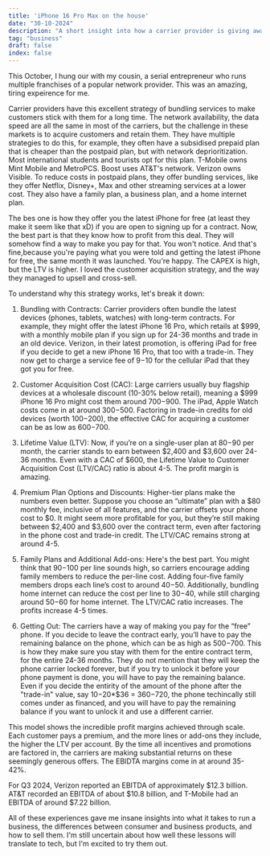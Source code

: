 ```yaml
---
title: 'iPhone 16 Pro Max on the house'
date: "30-10-2024"
description: "A short insight into how a carrier provider is giving away free iPhones"
tag: "business"
draft: false
index: false
---
```


This October, I hung our with my cousin, a serial entrepreneur who runs multiple franchises of a popular network provider. This was an amazing, tiring expeirence for me. 

Carrier providers have this excellent strategy of bundling services to make customers stick with them for a long time. The network availability, the data speed are all the same in most of the carriers, but the challenge in these markets is to acquire customers and retain them. They have multiple strategies to do this, for example, they often have a subsidised prepaid plan that is cheaper than the postpaid plan, but with network deprioritization. Most international students and tourists opt for this plan. T-Mobile owns Mint Mobile and MetroPCS. Boost uses AT&T's network. Verizon owns Visible. To reduce costs in postpaid plans, they offer bundling services, like they offer Netflix, Disney+, Max and other streaming services at a lower cost. They also have a family plan, a business plan, and a home internet plan. 

The bes one is how they offer you the latest iPhone for free (at least they make it seem like that xD) if you are open to signing up for a contract. Now, the best part is that they know how to profit from this deal. They will somehow find a way to make you pay for that. You won't notice. And that's fine,because you're paying what you were told and getting the latest iPhone for free, the same month it was launched. You're happy. The CAPEX is high, but the LTV is higher. I loved the customer acquisition strategy, and the way they managed to upsell and cross-sell.

To understand why this strategy works, let's break it down:

1. Bundling with Contracts: Carrier providers often bundle the latest devices (phones, tablets, watches) with long-term contracts. For example, they might offer the latest iPhone 16 Pro, which retails at $999, with a monthly mobile plan if you sign up for 24-36 months and trade in an old device. Verizon, in their latest promotion, is offering iPad for free if you decide to get a new iPhone 16 Pro, that too with a trade-in. They now get to charge a service fee of $9-$10 for the cellular iPad that they got you for free.

2. Customer Acquisition Cost (CAC): Large carriers usually buy flagship devices at a wholesale discount (10-30% below retail), meaning a $999 iPhone 16 Pro might cost them around $700-$900. The iPad, Apple Watch costs come in at around $300-$500. Factoring in trade-in credits for old devices (worth $100-$200), the effective CAC for acquiring a customer can be as low as $600-$700.

3. Lifetime Value (LTV): Now, if you’re on a single-user plan at $80-$90 per month, the carrier stands to earn between $2,400 and $3,600 over 24-36 months. Even with a CAC of $600, the Lifetime Value to Customer Acquisition Cost (LTV/CAC) ratio is about 4-5. The profit margin is amazing.

4. Premium Plan Options and Discounts: Higher-tier plans make the numbers even better. Suppose you choose an “ultimate” plan with a $80 monthly fee, inclusive of all features, and the carrier offsets your phone cost to $0. It might seem more profitable for you, but they’re still making between $2,400 and $3,600 over the contract term, even after factoring in the phone cost and trade-in credit. The LTV/CAC remains strong at around 4-5.

5. Family Plans and Additional Add-ons: Here's the best part. You might think that $90-$100 per line sounds high, so carriers encourage adding family members to reduce the per-line cost. Adding four-five family members drops each line’s cost to around $40-$50. Additionally, bundling home internet can reduce the cost per line to $30-$40, while still charging around $50-$60 for home internet. The LTV/CAC ratio increases. The profits increase 4-5 times. 

6. Getting Out: The carriers have a way of making you pay for the “free” phone. If you decide to leave the contract early, you’ll have to pay the remaining balance on the phone, which can be as high as $500-$700. This is how they make sure you stay with them for the entire contract term, for the entire 24-36 months. They do not mention that they will keep the phone carrier locked forever, but if you try to unlock it before your phone payment is done, you will have to pay the remaining balance. Even if you decide the entirity of the amount of the phone after the "trade-in" value, say $10-$20*$36 = $360-$720, the phone techincally still comes under as financed, and you will have to pay the remaining balance if you want to unlock it and use a different carrier. 

This model shows the incredible profit margins achieved through scale. Each customer pays a premium, and the more lines or add-ons they include, the higher the LTV per account. By the time all incentives and promotions are factored in, the carriers are making substantial returns on these seemingly generous offers. The EBIDTA margins come in at around 35-42%.

For Q3 2024, Verizon reported an EBITDA of approximately $12.3 billion. AT&T recorded an EBITDA of about $10.8 billion, and T-Mobile had an EBITDA of around $7.22 billion.

All of these experiences gave me insane insights into what it takes to run a business, the differences between consumer and business products, and how to sell them. I'm still uncertain about how well these lessons will translate to tech, but I'm excited to try them out.
